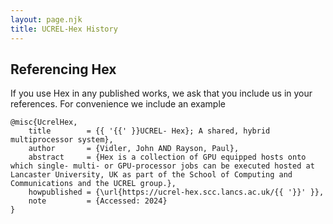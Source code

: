 ```yaml
---
layout: page.njk
title: UCREL-Hex History
---
```


## Referencing Hex

If you use Hex in any published works, we ask that you include us in your references. For convenience we include an example 

```
@misc{UcrelHex,
	title        = {{ '{{' }}UCREL- Hex}; A shared, hybrid multiprocessor system},
    author       = {Vidler, John AND Rayson, Paul},
	abstract     = {Hex is a collection of GPU equipped hosts onto which single- multi- or GPU-processor jobs can be executed hosted at Lancaster University, UK as part of the School of Computing and Communications and the UCREL group.},
	howpublished = {\url{https://ucrel-hex.scc.lancs.ac.uk/{{ '}}' }},
    note         = {Accessed: 2024}
}
```